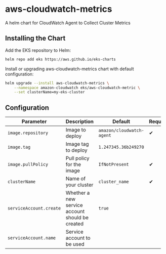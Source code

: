 # aws-cloudwatch-metrics

A helm chart for CloudWatch Agent to Collect Cluster Metrics

## Installing the Chart

Add the EKS repository to Helm:

```sh
helm repo add eks https://aws.github.io/eks-charts
```

Install or upgrading aws-cloudwatch-metrics chart with default configuration:

```sh
helm upgrade --install aws-cloudwatch-metrics \
    --namespace amazon-cloudwatch eks/aws-cloudwatch-metric \
    --set clusterName=my-eks-cluster
```

## Configuration

| Parameter | Description | Default | Required |
| - | - | - | -
| `image.repository` | Image to deploy | `amazon/cloudwatch-agent` | ✔
| `image.tag` | Image tag to deploy | `1.247345.36b249270`
| `image.pullPolicy` | Pull policy for the image | `IfNotPresent` | ✔
| `clusterName` | Name of your cluster | `cluster_name` | ✔
| `serviceAccount.create` | Whether a new service account should be created | `true` | 
| `serviceAccount.name` | Service account to be used | | 
